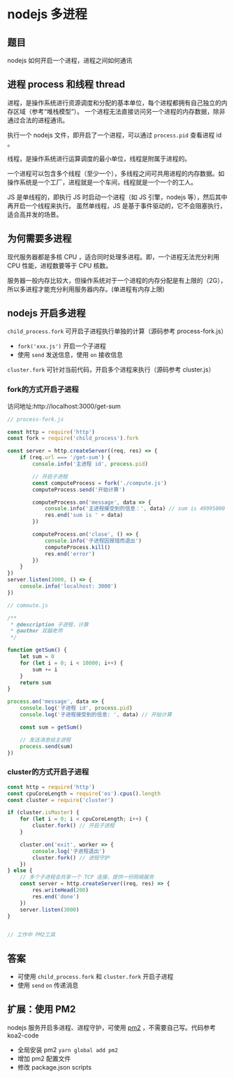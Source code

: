 # nodejs 多进程

## 题目

nodejs 如何开启一个进程，进程之间如何通讯

## 进程 process 和线程 thread

进程，是操作系统进行资源调度和分配的基本单位，每个进程都拥有自己独立的内存区域（参考“堆栈模型”）。
一个进程无法直接访问另一个进程的内存数据，除非通过合法的进程通讯。

执行一个 nodejs 文件，即开启了一个进程，可以通过 `process.pid` 查看进程 id 。

线程，是操作系统进行运算调度的最小单位，线程是附属于进程的。

一个进程可以包含多个线程（至少一个），多线程之间可共用进程的内存数据。如操作系统是一个工厂，进程就是一个车间，线程就是一个一个的工人。

JS 是单线程的，即执行 JS 时启动一个进程（如 JS 引擎，nodejs 等），然后其中再开启一个线程来执行。
虽然单线程，JS 是基于事件驱动的，它不会阻塞执行，适合高并发的场景。

## 为何需要多进程

现代服务器都是多核 CPU ，适合同时处理多进程。即，一个进程无法充分利用 CPU 性能，进程数要等于 CPU 核数。

服务器一般内存比较大，但操作系统对于一个进程的内存分配是有上限的（2G），所以多进程才能充分利用服务器内存。(单进程有内存上限)

## nodejs 开启多进程

`child_process.fork` 可开启子进程执行单独的计算（源码参考 process-fork.js）
- `fork('xxx.js')` 开启一个子进程
- 使用 `send` 发送信息，使用 `on` 接收信息

`cluster.fork` 可针对当前代码，开启多个进程来执行（源码参考 cluster.js）

### fork的方式开启子进程

访问地址:http://localhost:3000/get-sum

```js
// process-fork.js

const http = require('http')
const fork = require('child_process').fork

const server = http.createServer((req, res) => {
    if (req.url === '/get-sum') {
        console.info('主进程 id', process.pid)

        // 开启子进程
        const computeProcess = fork('./compute.js')
        computeProcess.send('开始计算')

        computeProcess.on('message', data => {
            console.info('主进程接受到的信息：', data) // sum is 49995000
            res.end('sum is ' + data)
        })

        computeProcess.on('close', () => {
            console.info('子进程因报错而退出')
            computeProcess.kill()
            res.end('error')
        })
    }
})
server.listen(3000, () => {
    console.info('localhost: 3000')
})
```

```js
// comoute.js

/**
 * @description 子进程，计算
 * @author 双越老师
 */

function getSum() {
    let sum = 0
    for (let i = 0; i < 10000; i++) {
        sum += i
    }
    return sum
}

process.on('message', data => {
    console.log('子进程 id', process.pid)
    console.log('子进程接受到的信息: ', data) // 开始计算

    const sum = getSum()

    // 发送消息给主进程
    process.send(sum)
})
```

### cluster的方式开启子进程

```js
const http = require('http')
const cpuCoreLength = require('os').cpus().length
const cluster = require('cluster')

if (cluster.isMaster) {
    for (let i = 0; i < cpuCoreLength; i++) {
        cluster.fork() // 开启子进程
    }

    cluster.on('exit', worker => {
        console.log('子进程退出')
        cluster.fork() // 进程守护
    })
} else {
    // 多个子进程会共享一个 TCP 连接，提供一份网络服务
    const server = http.createServer((req, res) => {
        res.writeHead(200)
        res.end('done')
    })
    server.listen(3000)
}


// 工作中 PM2工具
```

## 答案

- 可使用 `child_process.fork` 和 `cluster.fork` 开启子进程
- 使用 `send` `on` 传递消息

## 扩展：使用 PM2

nodejs 服务开启多进程、进程守护，可使用 [pm2](https://www.npmjs.com/package/pm2) ，不需要自己写。代码参考 koa2-code
- 全局安装 pm2 `yarn global add pm2`
- 增加 pm2 配置文件
- 修改 package.json scripts
